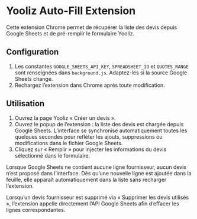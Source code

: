 # Yooliz Auto-Fill Extension

Cette extension Chrome permet de récupérer la liste des devis depuis Google Sheets et de pré-remplir le formulaire Yooliz.

## Configuration

1. Les constantes `GOOGLE_SHEETS_API_KEY`, `SPREADSHEET_ID` et `QUOTES_RANGE` sont renseignées dans `background.js`.
   Adaptez-les si la source Google Sheets change.
2. Rechargez l’extension dans Chrome après toute modification.

## Utilisation

1. Ouvrez la page Yooliz « Créer un devis ».
2. Ouvrez le popup de l’extension : la liste des devis est chargée depuis Google Sheets.
   L’interface se synchronise automatiquement toutes les quelques secondes pour
   refléter les ajouts, suppressions ou modifications dans le fichier Google Sheets.
3. Cliquez sur « Remplir » pour injecter les informations du devis sélectionné dans le formulaire.

Lorsque Google Sheets ne contient aucune ligne fournisseur, aucun devis n’est
proposé dans l’interface. Dès qu’une nouvelle ligne est ajoutée dans la feuille,
elle apparaît automatiquement dans la liste sans recharger l’extension.

Lorsqu’un devis fournisseur est supprimé via « Supprimer les devis utilisés », l’extension appelle directement
l’API Google Sheets afin d’effacer les lignes correspondantes.
